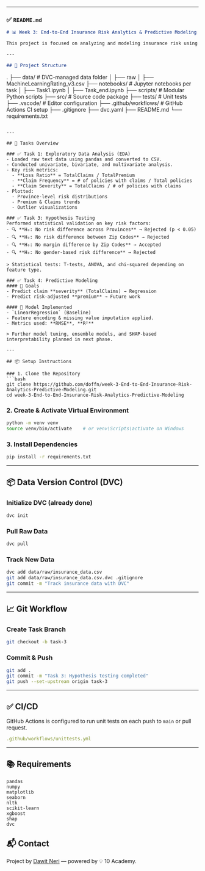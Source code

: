 
---

### ✅ `README.md`

```markdown
# 📊 Week 3: End-to-End Insurance Risk Analytics & Predictive Modeling

This project is focused on analyzing and modeling insurance risk using real-world policy and claims data. The workflow follows a complete data science lifecycle: data ingestion, exploration, statistical hypothesis testing, modeling, and experiment tracking.

---

## 🚀 Project Structure

```

.
├── data/                         # DVC-managed data folder
│   ├── raw
    │   ├── MachineLearningRating_v3.csv
├── notebooks/                   # Jupyter notebooks per task
│   ├── Task1.ipynb
│   ├── Task_end.ipynb
├── scripts/                     # Modular Python scripts
├── src/                         # Source code package
├── tests/                       # Unit tests
├── .vscode/                     # Editor configuration
├── .github/workflows/          # GitHub Actions CI setup
├── .gitignore
├── dvc.yaml
├── README.md
└── requirements.txt

````

---

## 📂 Tasks Overview

### ✅ Task 1: Exploratory Data Analysis (EDA)
- Loaded raw text data using pandas and converted to CSV.
- Conducted univariate, bivariate, and multivariate analysis.
- Key risk metrics:
  - **Loss Ratio** = TotalClaims / TotalPremium
  - **Claim Frequency** = # of policies with claims / Total policies
  - **Claim Severity** = TotalClaims / # of policies with claims
- Plotted:
  - Province-level risk distributions
  - Premium & Claims trends
  - Outlier visualizations

### ✅ Task 3: Hypothesis Testing
Performed statistical validation on key risk factors:
- 🔍 **H₀: No risk difference across Provinces** → Rejected (p < 0.05)
- 🔍 **H₀: No risk difference between Zip Codes** → Rejected
- 🔍 **H₀: No margin difference by Zip Codes** → Accepted
- 🔍 **H₀: No gender-based risk difference** → Rejected

> Statistical tests: T-tests, ANOVA, and chi-squared depending on feature type.

### ✅ Task 4: Predictive Modeling
#### 🎯 Goals
- Predict claim **severity** (TotalClaims) → Regression
- Predict risk-adjusted **premium** → Future work

#### 🔧 Model Implemented
- `LinearRegression` (Baseline)
- Feature encoding & missing value imputation applied.
- Metrics used: **RMSE**, **R²**

> Further model tuning, ensemble models, and SHAP-based interpretability planned in next phase.

---

## 📦 Setup Instructions

### 1. Clone the Repository
```bash
git clone https://github.com/doffn/week-3-End-to-End-Insurance-Risk-Analytics-Predictive-Modeling.git
cd week-3-End-to-End-Insurance-Risk-Analytics-Predictive-Modeling
````

### 2. Create & Activate Virtual Environment

```bash
python -m venv venv
source venv/bin/activate    # or venv\Scripts\activate on Windows
```

### 3. Install Dependencies

```bash
pip install -r requirements.txt
```

---

## 📦 Data Version Control (DVC)

### Initialize DVC (already done)

```bash
dvc init
```

### Pull Raw Data

```bash
dvc pull
```

### Track New Data

```bash
dvc add data/raw/insurance_data.csv
git add data/raw/insurance_data.csv.dvc .gitignore
git commit -m "Track insurance data with DVC"
```

---

## 📈 Git Workflow

### Create Task Branch

```bash
git checkout -b task-3
```

### Commit & Push

```bash
git add .
git commit -m "Task 3: Hypothesis testing completed"
git push --set-upstream origin task-3
```

---

## ✅ CI/CD

GitHub Actions is configured to run unit tests on each push to `main` or pull request.

```yaml
.github/workflows/unittests.yml
```

---

## 📚 Requirements

```
pandas
numpy
matplotlib
seaborn
nltk
scikit-learn
xgboost
shap
dvc
```



## 📬 Contact

Project by [Dawit Neri](https://github.com/doffn) — powered by 💡 10 Academy.

```

